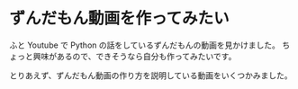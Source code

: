 # ずんだもん動画を作ってみたい

ふと Youtube で Python の話をしているずんだもんの動画を見かけました。
ちょっと興味があるので、できそうなら自分も作ってみたいです。

とりあえず、ずんだもん動画の作り方を説明している動画をいくつかみました。

